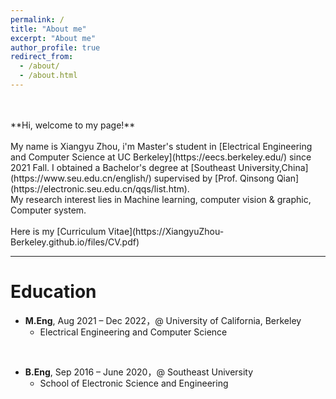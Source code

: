```yaml
---
permalink: /
title: "About me"
excerpt: "About me"
author_profile: true
redirect_from: 
  - /about/
  - /about.html
---
```

<br/>
<br/>
**Hi, welcome to my page!**
<br/>
<br/>
My name is Xiangyu Zhou, i'm Master's student in [Electrical Engineering and Computer Science at UC Berkeley](https://eecs.berkeley.edu/) since 2021 Fall.
I obtained a Bachelor's degree at [Southeast University,China](https://www.seu.edu.cn/english/) supervised by [Prof. Qinsong Qian](https://electronic.seu.edu.cn/qqs/list.htm).

<br/>
My research interest lies in Machine learning, computer vision & graphic, Computer system.
<br/>
<br/>
Here is my [Curriculum Vitae](https://XiangyuZhou-Berkeley.github.io/files/CV.pdf)


------

Education
======
* **M.Eng**, Aug 2021 – Dec 2022，@ University of California, Berkeley  
  * Electrical Engineering and Computer Science
<br/>

* **B.Eng**, Sep 2016 – June 2020，@ Southeast University  
  * School of Electronic Science and Engineering  



